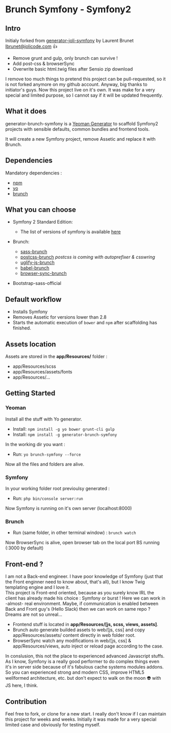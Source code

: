 Brunch Symfony - Symfony2
=========================

## Intro

Initialy forked from [generator-joli-symfony](https://github.com/jolicode/generator-joli-symfony) by Laurent Brunet <lbrunet@jolicode.com> 👍

* Remove grunt and gulp, only brunch can survive !
* Add post-css & browserSync
* Overwrite basic html.twig files after Sensio zip download

I remove too much things to pretend this project can be pull-requested, so it is not forked anymore on my github account.
Anyway, big thanks to initiator's guys. Now this project live on it's own. It was make for a very special and limited purpose, so I cannot say if it will be updated frequently.

## What it does

generator-brunch-symfony is a [Yeoman Generator](http://yeoman.io/generators/) to scaffold Symfony2 projects with sensible defaults, common bundles and frontend tools.

It will create a new Symfony project, remove Assetic and replace it with Brunch.

## Dependencies

Mandatory dependencies :

- [npm](http://nodejs.org/)
- [yo](http://yeoman.io/)
- [brunch](http://brunch.io/)

## What you can choose

* Symfony 2 Standard Edition:
  * The list of versions of symfony is available [here](https://symfony.com/versions.json)

* Brunch:
  * [sass-brunch](https://github.com/brunch/sass-brunch)
  * [postcss-brunch](https://github.com/iamvdo/postcss-brunch) *postcss is coming with autoprefixer & csswring*
  * [uglify-js-brunch](https://github.com/brunch/uglify-js-brunch)
  * [babel-brunch](https://github.com/babel/babel-brunch)
  * [browser-sync-brunch](https://github.com/ocombe/browser-sync-brunch)

* Bootstrap-sass-official

## Default workflow

* Installs Symfony
* Removes Assetic for versions lower than 2.8
* Starts the automatic execution of `bower` and `npm` after scaffolding has finished.

## Assets location

Assets are stored in the **app/Resources/** folder :

* app/Resources/scss
* app/Resources/assets/fonts
* app/Resources/...

## Getting Started

### Yeoman

Install all the stuff with Yo generator.

- Install: `npm install -g yo bower grunt-cli gulp`
- Install: `npm install -g generator-brunch-symfony`

In the working dir you want :

- Run: `yo brunch-symfony --force`

Now all the files and folders are alive.

### Symfony

In your working folder root previoulsy generated :

- Run: `php bin/console server:run`

Now Symfony is running on it's own server (localhost:8000)

### Brunch

- Run (same folder, in other terminal window) : `brunch watch`

Now BrowserSync is alive, open browser tab on the local port BS running (:3000 by default)

## Front-end ?

I am not a Back-end engineer. I have poor knowledge of Symfony (just that the Front enginner need to know about, that's all), but I know Twig templating engine and I love it.  
This project is Front-end oriented, because as you surely know IRL the client has already made his choice : Symfony or burst !
Here we can work in -almost- real environment. Maybe, if communication is enabled between Back and Front guy's (Hello Slack) then we can work on same repo ? Dreams are not so unreal…

* Frontend stuff is located in **app/Resources/[js, scss, views, assets]**.
* Brunch auto generate builded assets to web/[js, css] and copy app/Resources/assets/ content directly in web folder root.
* BrowserSync watch any modifications in web/[js, css] & app/Resources/views, auto inject or reload page according to the case.

In conslusion, this not the place to experienced advanced Javascript stuffs. As I know, Symfony is a really good performer to do complex things even it's in server side because of it's fabulous cache systems modules addons. So you can experienced strong and modern CSS, improve HTML5 wellformed architecture, etc. but don't expect to walk on the moon 👽 with JS here, I think.

## Contribution

Feel free to fork, or clone for a new start. I really don't know if I can maintain this project for weeks and weeks.
Initially it was made for a very special limited case and obviously for testing myself.


